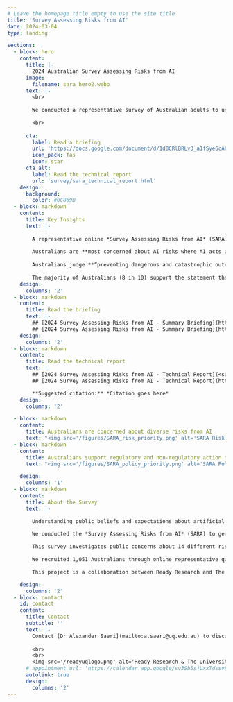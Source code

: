 ```yaml
---
# Leave the homepage title empty to use the site title
title: 'Survey Assessing Risks from AI'
date: 2024-03-04
type: landing

sections:
  - block: hero
    content:
      title: |-
        2024 Australian Survey Assessing Risks from AI
      image:
        filename: sara_hero2.webp
      text: |-
        <br>
        
        We conducted a representative survey of Australian adults to understand public perceptions of AI risks and support for AI governance actions in Australia.
    
        <br>
               
      cta:
        label: Read a briefing
        url: 'https://docs.google.com/document/d/1d0CRlBRLv3_a1fSye6cA6dzMjxtopjCcklc8irGPlDc/export?format=pdf&attachment=false'
        icon_pack: fas
        icon: star
      cta_alt:
        label: Read the technical report
        url: 'survey/sara_technical_report.html'
    design:
      background:
        color: #0C869B
  - block: markdown
    content:
      title: Key Insights
      text: |-
    
        A representative online *Survey Assessing Risks from AI* (SARA) of 1,051 Australians in January-February 2024 investigated public perceptions of AI risks and support for AI governance actions.
    
        Australians are **most concerned about AI risks where AI acts unsafely** (e.g., acting in conflict with human values, failure of critical infrastructure), **is misused** (e.g., cyber attacks, biological weapons), or **displaces the jobs of humans**; they are least concerned about AI-assisted surveillance, or bias and discrimination in AI decision-making.
    
        Australians judge **“preventing dangerous and catastrophic outcomes from AI”** the **#1 priority for the Australian Government in AI**; 9 in 10 Australians support creating a new regulatory body for AI.
    
        The majority of Australians (8 in 10) support the statement that "mitigating the risk of extinction from AI should be a global priority alongside other societal-scale risks such as pandemics and nuclear war".
    design:
      columns: '2'
  - block: markdown
    content:
      title: Read the briefing
      text: |-
        ## [2024 Survey Assessing Risks from AI - Summary Briefing](https://docs.google.com/document/d/1d0CRlBRLv3_a1fSye6cA6dzMjxtopjCcklc8irGPlDc/export?format=pdf&attachment=false) (PDF)
        ## [2024 Survey Assessing Risks from AI - Summary Briefing](https://docs.google.com/document/d/1d0CRlBRLv3_a1fSye6cA6dzMjxtopjCcklc8irGPlDc/edit) (Google doc)
    design:
      columns: '2'
  - block: markdown
    content:
      title: Read the technical report
      text: |-
        ## [2024 Survey Assessing Risks from AI - Technical Report](<survey/sara_technical_report.html>) (webpage)
        ## [2024 Survey Assessing Risks from AI - Technical Report](https://google.com) (PDF)

        **Suggested citation:** *Citation goes here*
    design:
      columns: '2'

  - block: markdown
    content:
      title: Australians are concerned about diverse risks from AI
      text: "<img src='/figures/SARA_risk_priority.png' alt='SARA Risk Priority' style='display: block; margin-left: auto; margin-right: auto; width: 80%;'/>"
  - block: markdown
    content:
      title: Australians support regulatory and non-regulatory action to address AI risks
      text: "<img src='/figures/SARA_policy_priority.png' alt='SARA Policy Priority' style='display: block; margin-left: auto; margin-right: auto; width: 80%;'/>"

    design:
      columns: '1'
  - block: markdown
    content:
      title: About the Survey
      text: |-

        Understanding public beliefs and expectations about artificial intelligence (AI) risks and their possible responses is important for ensuring that the ethical, legal, and social implications of AI are addressed through effective governance. 
        
        We conducted the *Survey Assessing Risks from AI* (SARA) to generate ‘evidence for action’, to help public and private actors make the decisions needed for safer AI development and use.

        This survey investigates public concerns about 14 different risks from AI, from AI being used to spread fake and harmful content online, to AI being used for the creation of biological and chemical weapons; public support for AI development and regulation; and priority governance actions to address risks from AI (with a focus on government action).
        
        We recruited 1,051 Australians through online representative quota sampling stratified by age, sex, and Australian state / territory. We also conducted multilevel regression with poststratification to construct more accurate population estimates based on 2021 Australian Census data.

        This project is a collaboration between Ready Research and The University of Queensland. The project team is [Dr Alexander Saeri](https://www.linkedin.com/in/aksaeri/), [Dr Michael Noetel](https://www.linkedin.com/in/mnoetel/), and [Jessica Graham](https://www.linkedin.com/in/jessica-jane-graham/).

    design:
      columns: '2'
  - block: contact
    id: contact
    content:
      title: Contact
      subtitle: ''
      text: |-
        Contact [Dr Alexander Saeri](mailto:a.saeri@uq.edu.au) to discuss the research project and its findings.
        
        <br>
        <br>
        <img src='/readyuqlogo.png' alt='Ready Research & The University of Queensland logo' style='display: block; margin-right: auto; margin-left: auto;width: 60%' />
      # appointment_url: 'https://calendar.app.google/sv3Sb5sjUxxTdssv8'
      autolink: true
      design:
        columns: '2'
---
```

